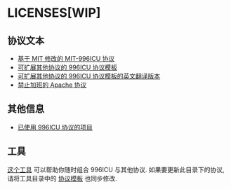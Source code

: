 # LICENSES[WIP]

## 协议文本

- [基于 MIT 修改的 MIT-996ICU 协议](LICENSE-MIT-996)
- [可扩展其他协议的 996ICU 协议模板](LICENSE.996icu.zh-hans)
- [可扩展其他协议的 996ICU 协议模板的英文翻译版本](LICENSE.996icu.en-US)
- [禁止加班的 Apache 协议](LICENSE_Apache_no_overtime)

## 其他信息

- [已使用 996ICU 协议的项目](/awesomelist/projects.md)

## 工具

[这个工具](tools/gen-license/) 可以帮助你随时组合 996ICU 与其他协议.
如果要更新此目录下的协议, 请将工具目录中的 [协议模板](tools/gen-license/genlicense/licenses/) 也同步修改.
